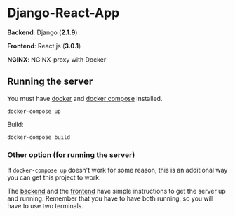 # Django-React-App

**Backend**: Django (**2.1.9**)

**Frontend**: React.js (**3.0.1**)

**NGINX**: NGINX-proxy with Docker

## Running the server

You must have [docker](https://www.docker.com/) and [docker compose](https://docs.docker.com/compose/) installed.

```
docker-compose up
```

Build:

```
docker-compose build
```

### Other option (for running the server)

If `docker-compose up` doesn't work for some reason, this is an additional way you can get this project to work.

The [backend](https://github.com/endormi/django-react-app/tree/master/backend) and the [frontend](https://github.com/endormi/django-react-app/tree/master/frontend) have simple instructions to get the server up and running. Remember that you have to have both running, so you will have to use two terminals.
